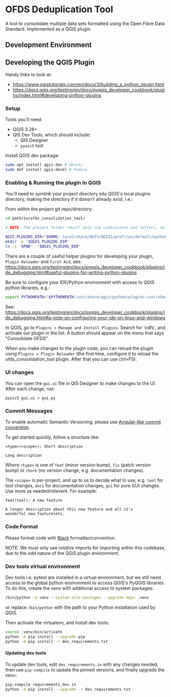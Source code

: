 # OFDS Deduplication Tool

A tool to consolidate multiple data sets formatted using the Open Fibre Data Standard. Implemented as a QGIS plugin.

## Development Environment

## Developing the QGIS Plugin

Handy links to look at:

- https://www.qgistutorials.com/en/docs/3/building_a_python_plugin.html
- https://docs.qgis.org/testing/en/docs/pyqgis_developer_cookbook/plugins/index.html#developing-python-plugins

### Setup

Tools you'll need:

- QGIS 3.28+
- Qt5 Dev Tools, which should include:
  - Qt5 Designer
  - `pyuic5` tool

Install QGIS dev package:

```bash
sudo apt install qgis-dev # Ubuntu
sudo dnf install qgis-devel # Fedora
```

### Enabling & Running the plugin in QGIS

You'll need to symlink your project directory into QGIS's local plugins directory, making the directory if it doesn't already exist, i.e.:

From within the project git repo/directory:

```bash
cd path/to/ofds_consolidation_tool/

# NOTE: The project folder *must* only use underscores and letters, no dashes

QGIS_PLUGINS_DIR="$HOME/.local/share/QGIS/QGIS3/profiles/default/python/plugins"
mkdir -p "$QGIS_PLUGINS_DIR"
ln -s "$PWD"  "$QGIS_PLUGINS_DIR"
```

There are a couple of useful helper plugins for developing your plugin, `Plugin Reloader` and `First Aid`, see: https://docs.qgis.org/testing/en/docs/pyqgis_developer_cookbook/plugins/ide_debugging.html#useful-plugins-for-writing-python-plugins

Be sure to configure your IDE/Python environment with access to QGIS python libraries, e.g.:

```bash
export PYTHONPATH="$PYTHONPATH:/usr/share/qgis/python/plugins:/usr/share/qgis/python"
```

See: https://docs.qgis.org/testing/en/docs/pyqgis_developer_cookbook/plugins/ide_debugging.html#a-note-on-configuring-your-ide-on-linux-and-windows

In QGIS, go to `Plugins > Manage and Install Plugins`. Search for 'odfs', and activate our plugin in the list. A button should appear on the menu that says "Consolidate OFDS".

When you make changes to the plugin code, you can reload the plugin using `Plugins > Plugin Reloader` (the first time, configure it to reload the ofds_consolidation_tool plugin. After that you can use ctrl+F5).

### UI changes

You can open the `gui.ui` file in Qt5 Designer to make changes to the UI. After each change, run:

```
pyuic5 gui.ui > gui.py
```

### Commit Messages

To enable automatic Semantic Versioning, please use [Angular-like commit convention](https://www.conventionalcommits.org/en/v1.0.0/#summary).

To get started quickly, follow a structure like:

```
<type>(<scope>): Short description

Long description
```

Where `<type>` is one of `feat` (minor version bump), `fix`
(patch version bump) or `chore` (no version change, e.g. documentation changes).

The `<scope>` is per-project, and up to us to decide what to use, e.g. `tool` for tool changes, `docs` for documentation changes, `gui` for pure GUI changes. Use more as needed/relevent. For example:

```
feat(tool): A new feature

A longer description about this new feature and all it's
wonderful new featurelets.
```

### Code Format

Please format code with [Black](https://black.readthedocs.io/en/stable/) formatter/convention.

NOTE: We must only use *relative* imports for importing within this codebase, due to the odd nature of the QGIS plugin environment.

### Dev tools virtual environment

Dev tools i.e. pytest are installed in a virtual environment, but we still need access to the global python environment to access QGIS's PyQGIS libraries. To do this, create the venv with additional access to system packages:

```bash
/bin/python -m venv --system-site-packages --upgrade-deps .venv
```

or replace `/bin/python` with the path to your Python installation used by QGIS.

Then activate the virtualenv, and install dev tools:

```bash
source .venv/bin/activate
python -m pip install --upgrade pip
python -m pip install -r dev_requirements.txt
```

#### Updating dev tools

To update dev tools, edit `dev_requirements.in` with any changes needed, then use `pip-compile` to update the pinned versions, and finally upgrade the venv:

```bash
pip-compile requirements_dev.in
python -m pip install --upgrade -r dev_requirements.txt
```
